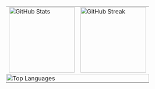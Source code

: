 <table>
  <tr>
    <td>
      <img src="https://github-readme-stats-gamma-eight-65.vercel.app/api?username=thomvanoorschot&theme=slateorange&show_icons=true&hide_border=true&count_private=true" alt="GitHub Stats" height="180"/>
    </td>
    <td>
      <img src="https://streak-stats.demolab.com?user=thomvanoorschot&theme=slateorange&hide_border=true" alt="GitHub Streak" height="180"/>
    </td>
  </tr>
  <tr>
    <td colspan="2" style="padding:0;">
      <img src="https://github-readme-stats-gamma-eight-65.vercel.app/api/top-langs/?username=thomvanoorschot&theme=slateorange&show_icons=true&hide_border=true&layout=compact" alt="Top Languages" width="100%"/>
    </td>
  </tr>
</table>
